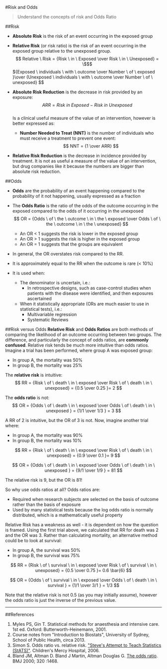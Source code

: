 #Risk and Odds
> Understand the concepts of risk and Odds Ratio

##Risk
* **Absolute Risk** is the risk of an event occurring in the exposed group
* **Relative Risk** (or risk ratio) is the risk of an event occurring in the exposed group relative to the unexposed group.  
  $$ Relative \ Risk = {Risk \ in \ Exposed \over Risk \ in \ Unexposed} = \$$$${Exposed \ individuals \ with \ outcome \over Number \ of \ exposed }\over {Unexposed \ individuals \ with \ outcome \over Number \ of \ unexposed} $$


* **Absolute Risk Reduction** is the decrease in risk provided by an exposure: 
  $$ ARR = Risk \ in \ Exposed \ - \ Risk \ in \ Unexposed $$  
  Is a clinical useful measure of the value of an intervention, however is better expressed as:
    * **Number Needed to Treat (NNT)** is the number of individuals who must receive a treatment to prevent one event:  
  $$ NNT = {1 \over ARR} $$
* **Relative Risk Reduction** is the decrease in incidence provided by treatment.
  It is not as useful a measure of the value of an intervention, but drug companies like it because the numbers are bigger than absolute risk reduction.

##Odds
* **Odds** are the probability of an event happening compared to the probability of it not happening, usually expressed as a fraction
* The **Odds Ratio** is the ratio of the odds of the outcome occurring in the exposed compared to the odds of it occurring in the unexposed  
  $$ OR = {Odds \ of \ the \ outcome \ in \ the \ exposed \over Odds \ of \ the \ outcome \ in \ the \ unexposed} $$
  * An OR < 1 suggests the risk is lower in the exposed group
  * An OR > 1 suggests the risk is higher in the exposed group
  * An OR = 1 suggests that the groups are equivalent



* In general, the OR overstates risk compared to the RR.
* It is approximately equal to the RR when the outcome is rare (< 10%)
* It is used when:
    * The denominator is uncertain, i.e.:
        * In retrospective designs, such as case-control studies when patients with the disease were identified, and then exposures ascertained
    * When it statistically appropriate (ORs are much easier to use in statistical tests), i.e.:
        * Multivariable regression
        * Systematic Reviews

##Risk versus Odds
**Relative Risk** and **Odds Ratios** are both methods of comparing the likelihood of an outcome occurring between two groups. The difference, and particularly the concept of odds ratios, are **commonly confused**. Relative risk tends be much more intuitive than odds ratios. Imagine a trial has been performed, where group A was exposed group:
* In group A, the mortality was 50%
* In group B, the mortality was 25%

The **relative risk** is intuitive: $$ RR = {Risk \ of \ death \ in \ exposed \over Risk \ of \ death \ in \ unexposed} = {0.5 \over 0.25 }= 2  $$

The **odds ratio** is not: $$ OR = {Odds \ of \ death \ in \ exposed \over Odds \ of \ death \ in \ unexposed } = {1/1 \over 1/3 } = 3 $$

A RR of 2 is intuitive, but the OR of 3 is not. Now, imagine another trial where:
* In group A, the mortality was 90%
* In group B, the mortality was 10%

$$ RR = {Risk \ of \ death \ in \ exposed \over Risk \ of \ death \ in \ unexposed} = {0.9 \over 0.1 }= 9  $$

$$ OR = {Odds \ of \ death \ in \ exposed \over Odds \ of \ death \ in \ unexposed } = {9/1 \over 1/9 } = 81 $$

The relative risk is 9, but the OR is 81!

So why use odds ratios at all? Odds ratios are:
* Required when research subjects are selected on the basis of outcome rather than the basis of exposure
* Used by many statistical tests because the log odds ratio is normally distributed, which is a mathematically useful property

Relative Risk has a weakness as well - it is dependent on how the question is framed. Using the first trial above, we calculated that RR for death was 2 and the OR was 3. Rather than calculating mortality, an alternative method could be to look at survival:
* In group A, the survival was 50%
* In group B, the survival was 75%

$$ RR = {Risk \ of \ survival \ in \ exposed \over Risk \ of \ survival \ in \ unexposed} = {0.5 \over 0.75 }= 0.6 \bar{6}  $$

$$ OR = {Odds \ of \ survival \ in \ exposed \over Odds \ of \ death \ in \ survival } = {1/1 \over 3/1 } = 1/3 $$

Note that the relative risk is not 0.5 (as you may initially assume), however the odds ratio is just the inverse of the previous value.

---

##References
1. Myles PS, Gin T. Statistical methods for anaesthesia and intensive care. 1st ed. Oxford: Butterworth-Heinemann, 2001.
2. Course notes from "Introduction to Biostats", University of Sydney, School of Public Health, circa 2013.  
3. Simon S. Odds ratio vs. relative risk. ["Steve's Attempt to Teach Statistics (StATS)"](http://www.childrens-mercy.org/stats/journal/oddsratio.asp). Children's Mercy Hospital,  2006. 
4. Bland JM, Altman D. Bland J Martin, Altman Douglas G. [The odds ratio](http://www.bmj.com/content/320/7247/1468.1). BMJ 2000; 320 :1468.